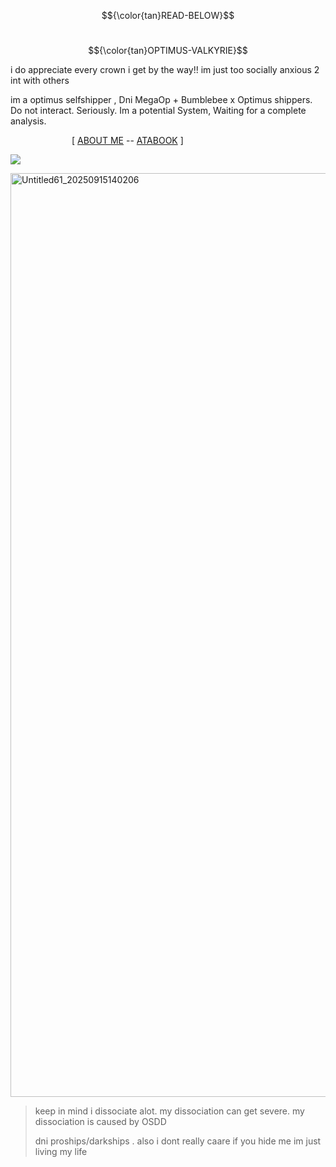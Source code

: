 $${\color{tan}READ-BELOW}$$

&emsp; &emsp; &emsp; &emsp;&emsp; &emsp; &emsp; &emsp; &emsp; &emsp;&emsp; &emsp; &emsp; &emsp; &emsp; &emsp; &emsp; &emsp; &emsp; &emsp; &emsp; &emsp; &emsp;   $${\color{tan}OPTIMUS-VALKYRIE}$$

i do appreciate every crown i get by the way!! im just too socially anxious 2 int with others 

im a optimus selfshipper , Dni MegaOp + Bumblebee x Optimus shippers. Do not interact. Seriously. Im a potential System, Waiting for a complete analysis.

&emsp;&emsp;&emsp;&emsp;&emsp;&emsp;&emsp;[ [ABOUT ME](https://rentry.co/pvkyrfmr) -- [ATABOOK](https://arabiannightz.atabook.org/) ]

![](https://komarev.com/ghpvc/?username=ELLERN4TE&color=000000&label=AUTOBOTS&style=for-the-badge)

<img width="1200" height="1478" alt="Untitled61_20250915140206" src="https://github.com/user-attachments/assets/ed772dbb-1326-4e96-ac43-1233c1f9e7cf" />

> keep in mind i dissociate alot. my dissociation can get severe. my dissociation is caused by OSDD
>
> dni proships/darkships . also i dont really caare if you hide me im just living my life
